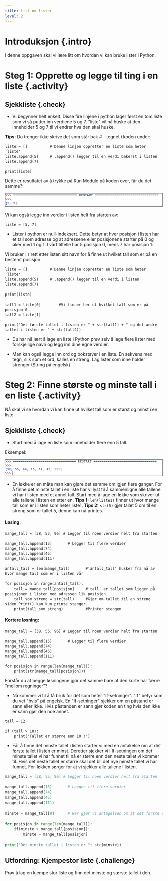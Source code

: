 ```yaml
---
title: Litt om lister
level: 2
---
```


# Introduksjon {.intro}

I denne oppgaven skal vi lære litt om hvordan vi kan bruke lister i Python.


# Steg 1: Opprette og legge til ting i en liste {.activity}
## Sjekkliste {.check}
+ Vi begynner helt enkelt. Disse fire linjene i python lager først en tom liste som vi så putter inn verdiene 5 og 7. "liste" vil nå huske at den inneholder 5 og 7 til vi endrer hva den skal huske.


**Tips:** Du trenger ikke skrive det som står bak # - tegnet i koden under:
```python3	
liste = []			# Denne linjen oppretter en liste som heter 'liste'
liste.append(5)		# .append() legger til en verdi bakerst i listen
liste.append(7)

print(liste)
```
Dette er resultatet av å trykke på Run Module på koden over, får du det samme?:

![](steg1.png)

Vi kan også legge inn verdier i listen helt fra starten av:
```python3
liste = [5, 7]
```

+ Lister i python er null-indeksert. Dette betyr at hver posisjon i listen har et tall som adresse og at adressene eller posisjonene starter på 0 og øker med 1 og 1. I vårt tilfelle har 5 posisjon 0, mens 7 har posisjon 1.

Vi bruker `[]` rett etter listen sitt navn for å finne ut hvilket tall som er på en bestemt posisjon.

```python3	
liste = []	        # Denne linjen oppretter en liste som heter 'liste'
liste.append(5)		# .append() legger til en verdi i listen
liste.append(7)

print(liste)

tall1 = liste[0]        #Vi finner her ut hvilket tall som er på posisjon 0
tall2 = liste[1]

print("Det første tallet i listen er " + str(tall1) + " og det andre tallet i listen er " + str(tall2))
```

+ Du har nå lært å lage en liste i Python prøv selv å lage flere lister med forskjellige navn og legg inn dine egne verdier.

+ Man kan også legge inn ord og bokstaver i en liste. En sekvens med tegn, slik som et ord, kalles en streng. Lag lister som inne holder strenger (String på engelsk).


# Steg 2: Finne største og minste tall i en liste {.activity}

Nå skal vi se hvordan vi kan finne ut hvilket tall som er størst og minst i en liste.

## Sjekkliste {.check}

+ Start med å lage en liste som inneholder flere enn 5 tall.

Eksempel:

![](steg2.png)

+ En løkke er en måte man kan gjøre det samme om igjen flere ganger. For å finne det minste tallet i en liste har vi lyst til å sammenligne alle tallene vi har i listen med et annet tall. 
Start med å lage en løkke som skriver ut alle tallene i listen en etter en. 
**Tips 1:** `len(liste1)` finner ut hvor mange tall som er i listen som heter liste1. 
**Tips 2:** `str(5)` gjør tallet 5 om til en streng som er tallet 5, denne kan nå printes.

#### Løsing:

```python3
mange_tall = [38, 55, 96] # Legger til noen verdier helt fra starten

mange_tall.append(15)		# Legger til flere verdier
mange_tall.append(74)
mange_tall.append(45)
mange_tall.append(111)

antall_tall = len(mange_tall) 		#'antall_tall' husker fra nå av hvor mange tall som er i listen vår

for posisjon in range(antall_tall):
    tall = mange_tall[posisjon]		#'tall' er tallet som ligger på posisjonen i listen med adressen lik posisjon. 
    tall_som_streng = str(tall)		#Gjør om tallet til en streng siden Print() kan kun printe stenger.
    print(tall_som_streng)			#Printer stengen
```

#### Kortere løsning:

```python3
mange_tall = [38, 55, 96] # Legger til noen verdier helt fra starten

mange_tall.append(15)		# Legger til flere verdier
mange_tall.append(74)
mange_tall.append(45)
mange_tall.append(111)

for posisjon in range(len(mange_tall)):
    print(str(mange_tall[posisjon]))
```

Forstår du at begge løsningene gjør det samme bare at den korte har færre "mellom regninger"?

+ Nå kommer vi til å få bruk for det som heter "if-setninger". "If" betyr som du vet "hvis" på engelsk. En "if-setninger" sjekker om en påstand er sann eller ikke. Hvis påstanden er  sann gjør koden en ting hvis den ikke er sann gjør den noe annet.

```python3
tall = 12

if (tall > 10):
	print("Tallet er større enn 10 !")
```

+ Får å finne det minste tallet i listen starter vi med en antakelse om at det første tallet i listen er minst. Deretter sjekker vi i If-setningen om det minste tallet vi har funnet til nå er større enn den neste tallet vi kommer til. Hvis det neste tallet er større skal det bli det nye minste tallet vi har funnet. For-løkken sørger for at vi sjekker alle tallene i listen.

```python
mange_tall = [38, 55, 96] # Legger til noen verdier helt fra starten

mange_tall.append(15)		# Legger til flere verdier
mange_tall.append(74)
mange_tall.append(45)
mange_tall.append(111)

minste = mange_tall[0] 		# Her gjør vi antagelsen om at det første er det minste

for posisjon in range(len(mange_tall)):
    if(minste > mange_tall[posisjon]):
        minste = mange_tall[posisjon]

print("Det minste tallet i listen er "+ str(minste))
```



## Utfordring: Kjempestor liste {.challenge}
Prøv å lag en kjempe stor liste og finn det minste og største tallet i den. 